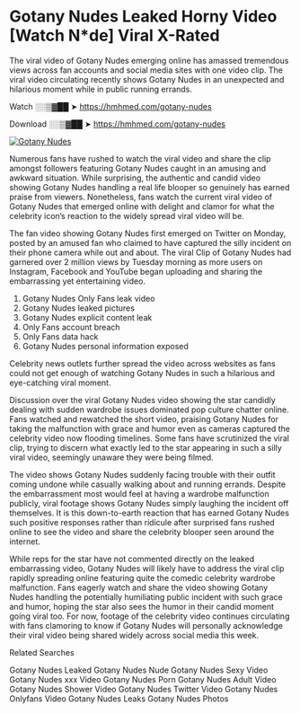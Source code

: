 ﻿# Gotany Nudes Leaked Horny Video [Watch N*de] Viral X-Rated

The viral video of ﻿Gotany Nudes emerging online has amassed tremendous views across fan accounts and social media sites with one video clip. The viral video circulating recently shows ﻿Gotany Nudes in an unexpected and hilarious moment while in public running errands. 

Watch ░░▒▓██ ➤ https://hmhmed.com/gotany-nudes

Download ░░▒▓██ ➤ https://hmhmed.com/gotany-nudes

[![Gotany Nudes](https://i.imgur.com/dJHk4Zq.gif)](https://hmhmed.com/gotany-nudes)

Numerous fans have rushed to watch the viral video and share the clip amongst followers featuring ﻿Gotany Nudes caught in an amusing and awkward situation. While surprising, the authentic and candid video showing ﻿Gotany Nudes handling a real life blooper so genuinely has earned praise from viewers. Nonetheless, fans watch the current viral video of ﻿Gotany Nudes that emerged online with delight and clamor for what the celebrity icon’s reaction to the widely spread viral video will be.

The fan video showing ﻿Gotany Nudes first emerged on Twitter on Monday, posted by an amused fan who claimed to have captured the silly incident on their phone camera while out and about. The viral Clip of ﻿Gotany Nudes had garnered over 2 million views by Tuesday morning as more users on Instagram, Facebook and YouTube began uploading and sharing the embarrassing yet entertaining video. 

1. ﻿Gotany Nudes Only Fans leak video
2. ﻿Gotany Nudes leaked pictures
3. ﻿Gotany Nudes explicit content leak
4. Only Fans account breach
5. Only Fans data hack
6. ﻿Gotany Nudes personal information exposed

Celebrity news outlets further spread the video across websites as fans could not get enough of watching ﻿Gotany Nudes in such a hilarious and eye-catching viral moment. 

Discussion over the viral ﻿Gotany Nudes video showing the star candidly dealing with sudden wardrobe issues dominated pop culture chatter online. Fans watched and rewatched the short video, praising ﻿Gotany Nudes for taking the malfunction with grace and humor even as cameras captured the celebrity video now flooding timelines. Some fans have scrutinized the viral clip, trying to discern what exactly led to the star appearing in such a silly viral video, seemingly unaware they were being filmed.

The video shows ﻿Gotany Nudes suddenly facing trouble with their outfit coming undone while casually walking about and running errands. Despite the embarrassment most would feel at having a wardrobe malfunction publicly, viral footage shows ﻿Gotany Nudes simply laughing the incident off themselves. It is this down-to-earth reaction that has earned ﻿Gotany Nudes such positive responses rather than ridicule after surprised fans rushed online to see the video and share the celebrity blooper seen around the internet.  

While reps for the star have not commented directly on the leaked embarrassing video, ﻿Gotany Nudes will likely have to address the viral clip rapidly spreading online featuring quite the comedic celebrity wardrobe malfunction. Fans eagerly watch and share the video showing ﻿Gotany Nudes handling the potentially humiliating public incident with such grace and humor, hoping the star also sees the humor in their candid moment going viral too. For now, footage of the celebrity video continues circulating with fans clamoring to know if ﻿Gotany Nudes will personally acknowledge their viral video being shared widely across social media this week.

Related Searches

﻿Gotany Nudes Leaked
﻿Gotany Nudes Nude
﻿Gotany Nudes Sexy Video
﻿Gotany Nudes xxx Video
﻿Gotany Nudes Porn
﻿Gotany Nudes Adult Video
﻿Gotany Nudes Shower Video
﻿Gotany Nudes Twitter Video
﻿Gotany Nudes Onlyfans Video
﻿Gotany Nudes Leaks
﻿Gotany Nudes Photos